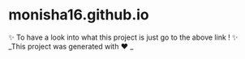 # monisha16.github.io
✨ To have a look into what this project is just go to the above link ! ✨<br />
_This project was generated with ❤️ _
